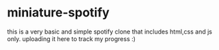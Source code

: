 # miniature-spotify
this is a very basic and simple spotify clone that includes html,css and js only. 
uploading it here to track my progress :)
